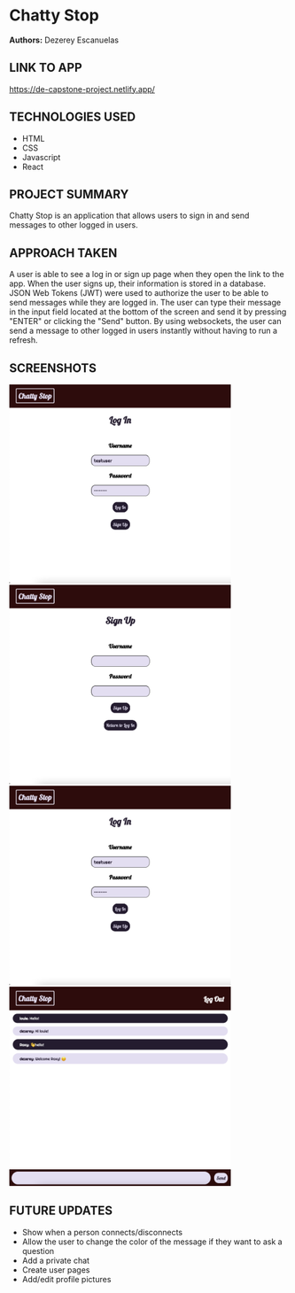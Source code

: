 # Chatty Stop

**Authors:** Dezerey Escanuelas

## LINK TO APP

https://de-capstone-project.netlify.app/

## TECHNOLOGIES USED

- HTML
- CSS
- Javascript
- React

## PROJECT SUMMARY

Chatty Stop is an application that allows users to sign in and send messages to other logged in users.

## APPROACH TAKEN

A user is able to see a log in or sign up page when they open the link to the app. When the user signs up, their information is stored in a database. JSON Web Tokens (JWT) were used to authorize the user to be able to send messages while they are logged in. The user can type their message in the input field located at the bottom of the screen and send it by pressing "ENTER" or clicking the "Send" button. By using websockets, the user can send a message to other logged in users instantly without having to run a refresh.

## SCREENSHOTS

<img src="public/ScreenShots/Login-WS.png" alt="Login Page" width="400px" >

<img src="public/ScreenShots/SignIn-WS.png" alt="Signup Page" width="400px" >

<img src="public/ScreenShots/Login-WS.png" alt="Login Page" width="400px" >

<img src="public/ScreenShots/AppInUse-WS.png" alt="Home Page" width="400px" >

## FUTURE UPDATES

- Show when a person connects/disconnects
- Allow the user to change the color of the message if they want to ask a question
- Add a private chat
- Create user pages
- Add/edit profile pictures
